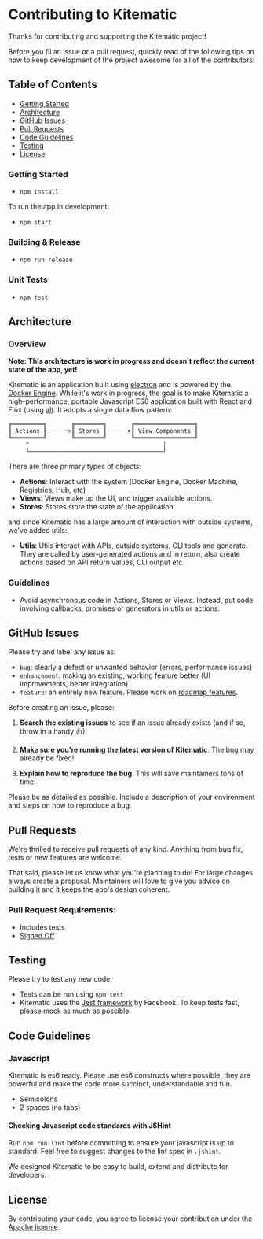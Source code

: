 # Contributing to Kitematic

Thanks for contributing and supporting the Kitematic project!

Before you fil an issue or a pull request, quickly read of the following tips on how to keep development of the project awesome for all of the contributors:

## Table of Contents

 - [Getting Started](#getting-started)
 - [Architecture](#architecture)
 - [GitHub Issues](#github-issues)
 - [Pull Requests](#pull-requests)
 - [Code Guidelines](#code-guidelines)
 - [Testing](#testing)
 - [License](#license)

### Getting Started

- `npm install`

To run the app in development:

- `npm start`

### Building & Release

- `npm run release`

### Unit Tests

- `npm test`

## Architecture

### Overview

**Note: This architecture is work in progress and doesn't reflect the current state of the app, yet!**

Kitematic is an application built using [electron](https://github.com/atom/electron) and is powered by the [Docker Engine](https://github.com/docker/docker). While it's work in progress, the goal is to make Kitematic a high-performance, portable Javascript ES6 application built with React and Flux (using [alt](https://github.com/goatslacker/alt). It adopts a single data flow pattern:

```
╔═════════╗       ╔════════╗       ╔═════════════════╗
║ Actions ║──────>║ Stores ║──────>║ View Components ║
╚═════════╝       ╚════════╝       ╚═════════════════╝
     ^                                      │
     └──────────────────────────────────────┘
```

There are three primary types of objects:
- **Actions**: Interact with the system (Docker Engine, Docker Machine, Registries, Hub, etc)
- **Views**: Views make up the UI, and trigger available actions.
- **Stores**: Stores store the state of the application.

and since Kitematic has a large amount of interaction with outside systems, we've added utils:
- **Utils**: Utils interact with APIs, outside systems, CLI tools and generate. They are called by user-generated actions and in return, also create actions based on API return values, CLI output etc.

### Guidelines

- Avoid asynchronous code in Actions, Stores or Views. Instead, put code involving callbacks, promises or generators in utils or actions.

## GitHub Issues

Please try and label any issue as:
- `bug`: clearly a defect or unwanted behavior (errors, performance issues)
- `enhancement`: making an existing, working feature better (UI improvements, better integration)
- `feature`: an entirely new feature. Please work on [roadmap features](https://github.com/kitematic/kitematic/blob/master/ROADMAP.md).

Before creating an issue, please:

1. **Search the existing issues** to see if an issue already exists (and if so, throw in a handy :+1:)!

2. **Make sure you're running the latest version of Kitematic**. The bug may already be fixed!

3. **Explain how to reproduce the bug**. This will save maintainers tons of time!

Please be as detailed as possible. Include a description of your environment and steps on how to reproduce a bug.

## Pull Requests

We're thrilled to receive pull requests of any kind. Anything from bug fix, tests or new features are welcome.

That said, please let us know what you're planning to do! For large changes always create a proposal. Maintainers will love to give you advice on building it and it keeps the app's design coherent.

### Pull Request Requirements:
- Includes tests
- [Signed Off](https://github.com/docker/docker/blob/master/CONTRIBUTING.md#sign-your-work)

## Testing

Please try to test any new code.
- Tests can be run using `npm test`
- Kitematic uses the [Jest framework](https://facebook.github.io/jest/) by Facebook. To keep tests fast, please mock as much as possible.

## Code Guidelines

### Javascript

Kitematic is es6 ready. Please use es6 constructs where possible, they are powerful and make the code more succinct, understandable and fun.

- Semicolons
- 2 spaces (no tabs)

#### Checking Javascript code standards with JSHint

Run `npm run lint` before committing to ensure your javascript is up to standard. Feel free to suggest changes to the lint spec in `.jshint`.

We designed Kitematic to be easy to build, extend and distribute for developers.

## License

By contributing your code, you agree to license your contribution under the [Apache license](https://github.com/kitematic/kitematic/blob/master/LICENSE).
